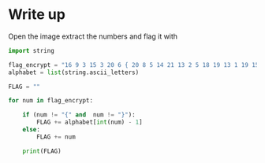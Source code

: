 # Write up

Open the image extract the numbers and flag it with

```python 
import string

flag_encrypt = "16 9 3 15 3 20 6 { 20 8 5 14 21 13 2 5 18 19 13 1 19 15 14 }".split(' ')
alphabet = list(string.ascii_letters)

FLAG = ""

for num in flag_encrypt:

    if (num != "{" and  num != "}"):
        FLAG += alphabet[int(num) - 1]
    else:
        FLAG += num

    print(FLAG)



```
